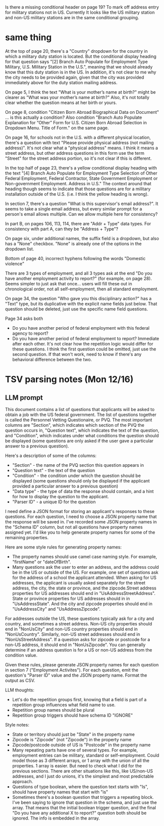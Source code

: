 Is there a missing conditional header on page 19? To mark off address entry for military stations
not in US. Currently It looks like the US military station and non-US military stations are in the same conditional
grouping.
# same thing
At the top of page 20, there's a "Country" dropdown for the country in which a military duty station is located. But the conditional display heading for that question says "[2] Branch Auto Populate for Employment Type Military, U.S. Military Station in the U.S.", meaning that we should already know that this duty station is in the US. In addition, it's not clear to me why the city needs to be provided again, given that the city was provided immediately above for the duty station mailing address.

On page 5, I think the text "What is your mother’s name at birth?" might be clearer as "What was your mother’s name at birth?" Also, it's not totally clear whether the question means at her birth or yours.

On page 8, condition "Citizen Born Abroad Biographical Data on Document" ... is this actually a condition? Also condition "Branch Auto Populate Explanation for “Other” Form for U.S. Citizen Born Abroad Selection in Dropdown Menu. Title of
Form." on the same page.

On page 16, for schools not in the U.S. with a different physical location, there's a question with text "Please provide physical address (not mailing address)". It's not clear what a "physical address" means. I think it means a street address, but other address questions in this form use the term "Street" for the street address portion, so it's not clear if this is different.

In the top half of page 23, there's a yellow conditional display heading with the text "[4] Branch Auto Populate for Employment Type Selection of Other Federal Employment, Federal Contractor, State Government Employment or Non-government Employment. Address in U.S." The context around that heading though seems to indicate that those questions are for a military installation outside of the U.S. (i.e. I think the yellow heading is wrong).

In section 7, there's a question "What is this supervisor's email address?". It seems to take a single email address, but every similar prompt for a person's
email allows multiple. Can we allow multiple here for consistency?

In part B, on pages 106, 113, 114, there are "Addr + Type" data types. For consistency with part A, can they be "Address + Type"?

On page six, under additional names, the suffix field is a dropdown, but also has a "None" checkbox. "None" is already one of the options in the dropdown list.

Bottom of page 40, incorrect hyphens following the words "Domestic violence"

There are 3 types of employment, and all 3 types ask at the end "Do you have another employment
activity to report?" (for example, on page 28). Seems simpler to just ask that
 once... users will
fill these out in chronological order, not all self-employment, then all standard employment.

On page 34, the question "Who gave you this disciplinary action?" has a "Text" type, but its duplicative with the explicit name
fields just below. That question should be deleted, just use the specific name field questions.

Page 34 asks both
- Do you have another period of federal employment with this federal agency to report?
- Do you have another period of federal employment to report?
Immediate after each other. It's not clear how the repetition logic would differ for these questions. I think the first question
could be omitted, just use the second question. If that won't work, need to know if there's any behavioral difference between the
two.

# TSV parsing notes (Mon 12/16)

## LLM prompt

This document contains a list of questions that applicants will be asked to obtain a job with the US federal government. The list of questions together is called the Personnel Vetting Questionaire, or PVQ. The most important columns are "Section", which indicates which section of the PVQ the question occurs in, "Question text", which indicates the text of the question, and "Condition", which indicates under what conditions the question should be displayed (some questions are only asked if the user gave a particular answer to a previous question).

Here's a description of some of the columns:

- "Section" - the name of the PVQ section this question appears in
- "Question text" - the text of the question
- "Condition" - the condition under which the question should be displayed (some questions should only be displayed if the applicant provided a particular answer to a previous question)
- "Data type" - the type of data the response should contain, and a hint for how to display the question to the applicant.
- "Parser ID" - a unique ID for the question

I need define a JSON format for storing an applicant's responses to these questions. For each question, I need to choose a JSON property name that the response will be saved in. I've recorded some JSON property names in the "Schema ID" column, but not all questions have property names assigned yet. I'd like you to help generate property names for some of the remaining properties.

Here are some style rules for generating property names:

- The property names should use camel case naming style. For example, "firstName" or "dateOfBirth".
- Many questions ask the user to enter an address, and the address could be in the US or outside of the US. For example, one set of questions ask for the address of a school the applicant attended. When asking for US addresses, the applicant is usually asked separately for the street address, the city, the state or province, and the zipcode.Street address properties for US addresses should end in "UsAddressStreetAddress". State or province properties for US addresses should in in "UsAddressState". And the city and zipcode properties should end in "UsAddressCity" and "UsAddressZipcode". 

For addresses outside the US, these questions typically ask for a city and country, and sometimes a street address. Non-US city properties should end in "NonUsCity" and non-US country properties should end in "NonUsCountry". Similarly, non-US street addresses should end in "NonUsStreetAddress". If a question asks for zipcode or postcode for a non-US address, it should end in "NonUsZipcode". You can generally determine if an address question is for a US or non-US address from the condition value. 

Given these rules, please generate JSON property names for each question in section 7 ("Employment Activites"). For each question, emit the question's "Parser ID" value and the JSON property name. Format the output as CSV.



LLM thoughts:
  - Let's do the repetition groups first, knowing that a field is part of a repetition group influences
    what field name to use.
  - Repetition group names should be plural
  - Repetition group triggers should have schema ID "IGNORE"

Style notes:
  - State or territory should just be "State" in the property name
  - Zipcode is "Zipcode" (not "Zipcode") in the property name
  - Zipcode/postcode outside of US is "Postcode" in the property name
  - Many repeating parts have one of several types. For example, employment entries can be military, standard or self-employment.
    Could model those as 3 different arrays, or 1 array with the union of all the properties. 1 array is easier. But need to check
    what I did for the previous sections. There are other situations like this, like US/non-US addresses, and I just do unions, it's
    the simplest and most predictable approach.
  - Questions of type boolean, where the question text starts with "Is", should have property names that start with "is"
  - Sometimes there's a boolean question that triggers a repeating block. I've been saying to ignore that question in the schema, and just
    use the array. That means that the initial boolean trigger question, and the final "Do you have any additional X to report?" question
    both should be ignored. The info is embedded in the array.

